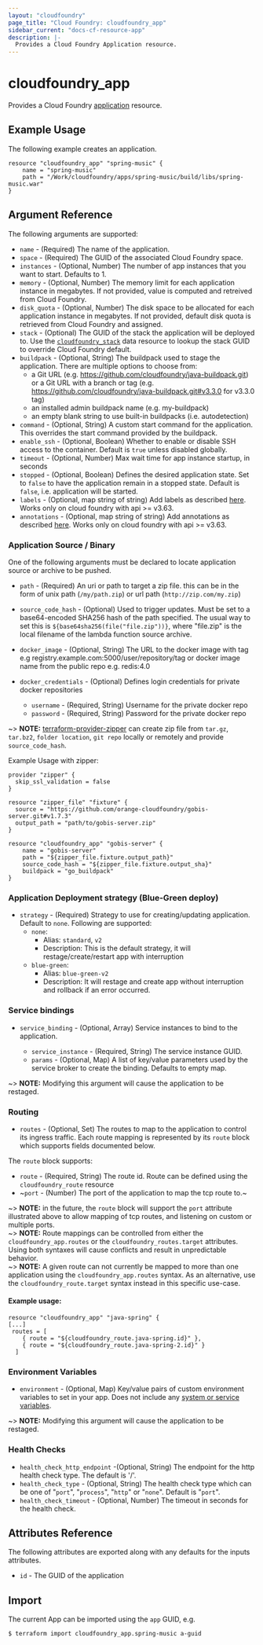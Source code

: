 ```yaml
---
layout: "cloudfoundry"
page_title: "Cloud Foundry: cloudfoundry_app"
sidebar_current: "docs-cf-resource-app"
description: |-
  Provides a Cloud Foundry Application resource.
---
```


# cloudfoundry\_app

Provides a Cloud Foundry [application](https://docs.cloudfoundry.org/devguide/deploy-apps/deploy-app.html) resource.

## Example Usage

The following example creates an application.

```hcl
resource "cloudfoundry_app" "spring-music" {
    name = "spring-music"
    path = "/Work/cloudfoundry/apps/spring-music/build/libs/spring-music.war"
}
```

## Argument Reference

The following arguments are supported:

* `name` - (Required) The name of the application.
* `space` - (Required) The GUID of the associated Cloud Foundry space.
* `instances` - (Optional, Number) The number of app instances that you want to start. Defaults to 1.
* `memory` - (Optional, Number) The memory limit for each application instance in megabytes. If not provided, value is computed and retreived from Cloud Foundry.
* `disk_quota` - (Optional, Number) The disk space to be allocated for each application instance in megabytes. If not provided, default disk quota is retrieved from Cloud Foundry and assigned.
* `stack` - (Optional) The GUID of the stack the application will be deployed to. Use the [`cloudfoundry_stack`](/docs/providers/cloudfoundry/d/stack.html) data resource to lookup the stack GUID to override Cloud Foundry default.
* `buildpack` - (Optional, String) The buildpack used to stage the application. There are multiple options to choose from:
   * a Git URL (e.g. https://github.com/cloudfoundry/java-buildpack.git) or a Git URL with a branch or tag (e.g. https://github.com/cloudfoundry/java-buildpack.git#v3.3.0 for v3.3.0 tag)
   * an installed admin buildpack name (e.g. my-buildpack)
   * an empty blank string to use built-in buildpacks (i.e. autodetection)
* `command` - (Optional, String) A custom start command for the application. This overrides the start command provided by the buildpack.
* `enable_ssh` - (Optional, Boolean) Whether to enable or disable SSH access to the container. Default is `true` unless disabled globally.
* `timeout` - (Optional, Number) Max wait time for app instance startup, in seconds
* `stopped` - (Optional, Boolean) Defines the desired application state. Set to `false` to have the application remain in a stopped state. Default is `false`, i.e. application will be started.
* `labels` - (Optional, map string of string) Add labels as described [here](https://docs.cloudfoundry.org/adminguide/metadata.html#-view-metadata-for-an-object). 
Works only on cloud foundry with api >= v3.63.
* `annotations` - (Optional, map string of string) Add annotations as described [here](https://docs.cloudfoundry.org/adminguide/metadata.html#-view-metadata-for-an-object). 
Works only on cloud foundry with api >= v3.63.

### Application Source / Binary

One of the following arguments must be declared to locate application source or archive to be pushed.

* `path` - (Required) An uri or path to target a zip file. this can be in the form of unix path (`/my/path.zip`) or url path (`http://zip.com/my.zip`)
* `source_code_hash` - (Optional) Used to trigger updates. Must be set to a base64-encoded SHA256 hash of the path specified. The usual way to set this is `${base64sha256(file("file.zip"))}`, 
where "file.zip" is the local filename of the lambda function source archive.

* `docker_image` - (Optional, String) The URL to the docker image with tag e.g registry.example.com:5000/user/repository/tag or docker image name from the public repo e.g. redis:4.0
* `docker_credentials` - (Optional) Defines login credentials for private docker repositories
  - `username` - (Required, String) Username for the private docker repo
  - `password` - (Required, String) Password for the private docker repo

~> **NOTE:** [terraform-provider-zipper](https://github.com/ArthurHlt/terraform-provider-zipper) 
can create zip file from `tar.gz`, `tar.bz2`, `folder location`, `git repo` locally or remotely and provide `source_code_hash`.

Example Usage with zipper: 

```hcl
provider "zipper" {
  skip_ssl_validation = false
}

resource "zipper_file" "fixture" {
  source = "https://github.com/orange-cloudfoundry/gobis-server.git#v1.7.3"
  output_path = "path/to/gobis-server.zip"
}

resource "cloudfoundry_app" "gobis-server" {
    name = "gobis-server"
    path = "${zipper_file.fixture.output_path}"
    source_code_hash = "${zipper_file.fixture.output_sha}"
    buildpack = "go_buildpack"
}
```

### Application Deployment strategy (Blue-Green deploy)

* `strategy` - (Required) Strategy to use for creating/updating application. Default to `none`. 
Following are supported:
  * `none`:
      * Alias: `standard`, `v2`
      * Description: This is the default strategy, it will restage/create/restart app with interruption
  * `blue-green`:
    * Alias: `blue-green-v2`
    * Description: It will restage and create app without interruption and rollback if an error occurred.

### Service bindings

* `service_binding` - (Optional, Array) Service instances to bind to the application.

  - `service_instance` - (Required, String) The service instance GUID.
  - `params` - (Optional, Map) A list of key/value parameters used by the service broker to create the binding. Defaults to empty map.

~> **NOTE:** Modifying this argument will cause the application to be restaged.

### Routing

* `routes` - (Optional, Set) The routes to map to the application to control its ingress traffic. Each route mapping is represented by its `route` block which supports fields documented below.

The `route` block supports:
- `route` - (Required, String) The route id. Route can be defined using the `cloudfoundry_route` resource
- ~`port` - (Number) The port of the application to map the tcp route to.~

~> **NOTE:** in the future, the `route` block will support the `port` attribute illustrated above to allow mapping of tcp routes, and listening on custom or multiple ports.  
~> **NOTE:** Route mappings can be controlled from either the `cloudfoundry_app.routes` or the `cloudfoundry_routes.target` attributes. Using both syntaxes will cause conflicts and result in unpredictable behavior.  
~> **NOTE:** A given route can not currently be mapped to more than one application using the `cloudfoundry_app.routes` syntax. As an alternative, use the `cloudfoundry_route.target` syntax instead in this specific use-case.  

#### Example usage:

```hcl
resource "cloudfoundry_app" "java-spring" {
[...]
 routes = [
    { route = "${cloudfoundry_route.java-spring.id}" },
    { route = "${cloudfoundry_route.java-spring-2.id}" }
  ]
```

### Environment Variables

* `environment` - (Optional, Map) Key/value pairs of custom environment variables to set in your app. Does not include any [system or service variables](http://docs.cloudfoundry.org/devguide/deploy-apps/environment-variable.html#app-system-env).

~> **NOTE:** Modifying this argument will cause the application to be restaged.

### Health Checks

* `health_check_http_endpoint` -(Optional, String) The endpoint for the http health check type. The default is '/'.
* `health_check_type` - (Optional, String) The health check type which can be one of "`port`", "`process`", "`http`" or "`none`". Default is "`port`".
* `health_check_timeout` - (Optional, Number) The timeout in seconds for the health check.

## Attributes Reference

The following attributes are exported along with any defaults for the inputs attributes.

* `id` - The GUID of the application

## Import

The current App can be imported using the `app` GUID, e.g.

```
$ terraform import cloudfoundry_app.spring-music a-guid
```
